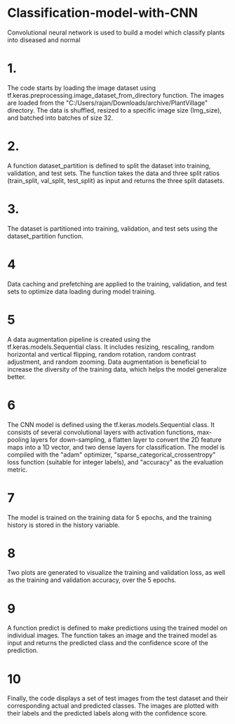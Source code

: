 # Classification-model-with-CNN
Convolutional neural network is used to build a model which classify plants into diseased and normal 

# 1. 
The code starts by loading the image dataset using tf.keras.preprocessing.image_dataset_from_directory function. The images are loaded from the "C:/Users/rajan/Downloads/archive/PlantVillage" directory. The data is shuffled, resized to a specific image size (Img_size), and batched into batches of size 32.
# 2. 
A function dataset_partition is defined to split the dataset into training, validation, and test sets. The function takes the data and three split ratios (train_split, val_split, test_split) as input and returns the three split datasets.

# 3. 
The dataset is partitioned into training, validation, and test sets using the dataset_partition function.

# 4
Data caching and prefetching are applied to the training, validation, and test sets to optimize data loading during model training.

# 5
A data augmentation pipeline is created using the tf.keras.models.Sequential class. It includes resizing, rescaling, random horizontal and vertical flipping, random rotation, random contrast adjustment, and random zooming. Data augmentation is beneficial to increase the diversity of the training data, which helps the model generalize better.

# 6
The CNN model is defined using the tf.keras.models.Sequential class. It consists of several convolutional layers with activation functions, max-pooling layers for down-sampling, a flatten layer to convert the 2D feature maps into a 1D vector, and two dense layers for classification. The model is compiled with the "adam" optimizer, "sparse_categorical_crossentropy" loss function (suitable for integer labels), and "accuracy" as the evaluation metric.

# 7
The model is trained on the training data for 5 epochs, and the training history is stored in the history variable.

# 8
Two plots are generated to visualize the training and validation loss, as well as the training and validation accuracy, over the 5 epochs.

# 9
A function predict is defined to make predictions using the trained model on individual images. The function takes an image and the trained model as input and returns the predicted class and the confidence score of the prediction.

# 10
Finally, the code displays a set of test images from the test dataset and their corresponding actual and predicted classes. The images are plotted with their labels and the predicted labels along with the confidence score.
